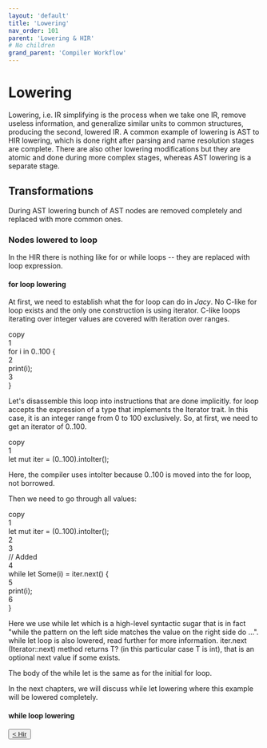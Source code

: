 ```yaml
---
layout: 'default'
title: 'Lowering'
nav_order: 101
parent: 'Lowering & HIR'
# No children
grand_parent: 'Compiler Workflow'
---
```


# Lowering

Lowering, i.e. IR simplifying is the process when we take one IR, remove useless information, and generalize similar units to common structures, producing the second, lowered IR.
A common example of lowering is AST to HIR lowering, which is done right after parsing and name resolution stages are complete. There are also other lowering modifications but they are atomic and done during more complex stages, whereas AST lowering is a separate stage.

## Transformations

During AST lowering bunch of AST nodes are removed completely and replaced with more common ones.

### Nodes lowered to <span class="inline-code highlight-jc hljs"><span class="hljs-keyword">loop</span></span>

In the HIR there is nothing like <span class="inline-code highlight-jc hljs"><span class="hljs-keyword">for</span></span> or <span class="inline-code highlight-jc hljs"><span class="hljs-keyword">while</span></span> loops -- they are replaced with <span class="inline-code highlight-jc hljs"><span class="hljs-keyword">loop</span></span> expression.

#### <span class="inline-code highlight-jc hljs"><span class="hljs-keyword">for</span></span> loop lowering

At first, we need to establish what the <span class="inline-code highlight-jc hljs"><span class="hljs-keyword">for</span></span> loop can do in _Jacy_. No C-like <span class="inline-code highlight-jc hljs"><span class="hljs-keyword">for</span></span> loop exists and the only one construction is using iterator. C-like loops iterating over integer values are covered with iteration over ranges.

<div class="code-fence">
            <div class="copy">copy</div>
            <div class="code line-numbers highlight-jc hljs">
                <div class="line-num" data-line-num="1">1</div><div class="line"><span class="hljs-keyword">for</span> <span class="hljs-variable">i</span> <span class="hljs-keyword">in</span> <span class="hljs-number">0</span>..<span class="hljs-number">100</span> {</div><div class="line-num" data-line-num="2">2</div><div class="line">    <span class="hljs-title function_ invoke__">print</span>(i);</div><div class="line-num" data-line-num="3">3</div><div class="line">}</div>
            </div>
        </div>

Let's disassemble this loop into instructions that are done implicitly.
<span class="inline-code highlight-jc hljs"><span class="hljs-keyword">for</span></span> loop accepts the expression of a type that implements the <span class="inline-code highlight-jc hljs">Iterator</span> trait. In this case, it is an integer range from <span class="inline-code highlight-jc hljs"><span class="hljs-number">0</span></span> to <span class="inline-code highlight-jc hljs"><span class="hljs-number">100</span></span> exclusively. So, at first, we need to get an iterator of <span class="inline-code highlight-jc hljs"><span class="hljs-number">0</span>..<span class="hljs-number">100</span></span>.

<div class="code-fence">
            <div class="copy">copy</div>
            <div class="code line-numbers highlight-jc hljs">
                <div class="line-num" data-line-num="1">1</div><div class="line"><span class="hljs-keyword">let</span> <span class="hljs-keyword">mut </span><span class="hljs-variable">iter</span> = (<span class="hljs-number">0</span>..<span class="hljs-number">100</span>).<span class="hljs-title function_ invoke__">intoIter</span>();</div>
            </div>
        </div>

Here, the compiler uses <span class="inline-code highlight-jc hljs">intoIter</span> because <span class="inline-code highlight-jc hljs"><span class="hljs-number">0</span>..<span class="hljs-number">100</span></span> is moved into the <span class="inline-code highlight-jc hljs"><span class="hljs-keyword">for</span></span> loop, not borrowed.

Then we need to go through all values:

<div class="code-fence">
            <div class="copy">copy</div>
            <div class="code line-numbers highlight-jc hljs">
                <div class="line-num" data-line-num="1">1</div><div class="line"><span class="hljs-keyword">let</span> <span class="hljs-keyword">mut </span><span class="hljs-variable">iter</span> = (<span class="hljs-number">0</span>..<span class="hljs-number">100</span>).<span class="hljs-title function_ invoke__">intoIter</span>();</div><div class="line-num" data-line-num="2">2</div><div class="line"></div><div class="line-num" data-line-num="3">3</div><div class="line"><span class="hljs-comment">// Added</span></div><div class="line-num" data-line-num="4">4</div><div class="line"><span class="hljs-keyword">while</span> <span class="hljs-keyword">let</span> <span class="hljs-variable">Some</span>(i) = iter.<span class="hljs-title function_ invoke__">next</span>() {</div><div class="line-num" data-line-num="5">5</div><div class="line">    <span class="hljs-title function_ invoke__">print</span>(i);</div><div class="line-num" data-line-num="6">6</div><div class="line">}</div>
            </div>
        </div>

Here we use <span class="inline-code highlight-jc hljs"><span class="hljs-keyword">while</span> <span class="hljs-keyword">let</span></span> which is a high-level syntactic sugar that is in fact "while the pattern on the left side matches the value on the right side do ...". <span class="inline-code highlight-jc hljs"><span class="hljs-keyword">while</span> <span class="hljs-keyword">let</span></span> loop is also lowered, read further for more information.
<span class="inline-code highlight-jc hljs">iter.next</span> (<span class="inline-code highlight-jc hljs">Iterator::next</span>) method returns <span class="inline-code highlight-jc hljs">T?</span> (in this particular case <span class="inline-code highlight-jc hljs">T</span> is <span class="inline-code highlight-jc hljs"><span class="hljs-type">int</span></span>), that is an optional next value if some exists.

The body of the <span class="inline-code highlight-jc hljs"><span class="hljs-keyword">while</span> <span class="hljs-keyword">let</span></span> is the same as for the initial <span class="inline-code highlight-jc hljs"><span class="hljs-keyword">for</span></span> loop.

In the next chapters, we will discuss <span class="inline-code highlight-jc hljs"><span class="hljs-keyword">while</span> <span class="hljs-keyword">let</span></span> lowering where this example will be lowered completely.

#### <span class="inline-code highlight-jc hljs"><span class="hljs-keyword">while</span></span> loop lowering
<div class="nav-btn-block">
    <button class="nav-btn left">
    <a class="link" href="/Jacy-Dev-Book/compiler-workflow/lowering/hir.html">< Hir</a>
</button>

    
</div>
